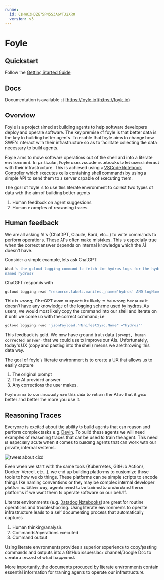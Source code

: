 ```yaml
---
runme:
  id: 01HWC3HJZE75PN5S3A6VTJ2XR0
  version: v3
---
```


# Foyle

## Quickstart

Follow the [Getting Started Guide](https://foyle.io/docs/getting-started/)

## Docs

Documentation is available at [https://foyle.io](https://foyle.io)

## Overview

Foyle is a project aimed at building agents to help software developers
deploy and operate software. The key premise of foyle is that better data
is the key to building better agents. To enable that foyle aims to change
how SWE's interact with their infrastructure so as to facilitate collecting
the data necessary to build agents.

Foyle aims to move software operations out of the shell and into a literate
environment. In particular, Foyle uses vscode notebooks to let users
interact with their infrastructure. This is achieved using a [VSCode Notebook Controller](https://code.visualstudio.com/api/extension-guides/notebook#controller) which executes cells
containing shell commands by using a simple API to send them to a server capable of executing them.

The goal of foyle is to use this literate environment to collect two types of data
with the aim of building better agents

1. Human feedback on agent suggestions
2. Human examples of reasoning traces

## Human feedback

We are all asking AI's (ChatGPT, Claude, Bard, etc...) to write commands to perform
operations. These AI's often make mistakes. This is especially true when the correct answer depends on internal
knowledge which the AI doesn't have.

Consider a simple example, lets ask ChatGPT

```sh {"id":"01HWC3HJZE75PN5S3A6P09NM0J"}
What's the gcloud logging command to fetch the hydros logs for the hydros manifest
named hydros?
```

ChatGPT responds with

```sh {"id":"01HWC3HJZE75PN5S3A6QKSBCZ1"}
gcloud logging read "resource.labels.manifest_name='hydros' AND logName='projects/YOUR_PROJECT_ID/logs/hydros'"
```

This is wrong; ChatGPT even suspects its likely to be wrong because it doesn't have any knowledge of the logging scheme
used by [hydros](https://github.com/jlewi/hydros). As users, we would most likely copy the command into our shell and iterate on it until we come
up with the correct command; i.e

```sh {"id":"01HWC3HJZE75PN5S3A6SD7SFGB"}
gcloud logging read 'jsonPayload."ManifestSync.Name" ="hydros"'
```

This feedback is gold. We now have ground truth data `(prompt, human corrected answer)` that we could use to improve
our AIs. Unfortunately, today's UX (copy and pasting into the shell) means we are throwing this data way.

The goal of foyle's literate environment is to create a UX that allows us to easily capture

1. The original prompt
2. The AI provided answer
3. Any corrections the user makes.

Foyle aims to continuously use this data to retrain the AI so that it gets better and better the more you use it.

## Reasoning Traces

Everyone is excited about the ability to build agents that can reason and perform complex tasks e.g. [Devin](https://www.cognition-labs.com/introducing-devin).
To build these agents we will need examples of reasoning traces that can be used to train the agent. This need is
especially acute when it comes to building agents that can work with our private, internal systems.

![tweet about cicd](images/cicdtweet.png)

Even when we start with the same tools (Kubernetes, GitHub Actions, Docker, Vercel, etc...), we end up building
platforms to customize those tools to how we do things. These platforms can be simple scripts to encode things like
naming conventions or they may be complex internal developer platforms. Either way,
agents need to be trained to understand these platforms if we want them to operate software on our behalf.

Literate environments (e.g. [Datadog Notebooks](https://docs.datadoghq.com/notebooks/)) are great for routine operations and troubleshooting.
Using literate environments to operate infrastructure leads to a self documenting process that automatically captures

1. Human thinking/analysis
2. Commands/operations executed
3. Command output

Using literate environments provides a superior experience to copy/pasting commands and outputs into a GitHub
issue/slack channel/Google Doc to create a record of what happened.

More importantly, the documents produced by literate environments contain essential information for training agents to
operate our infrastructure.
